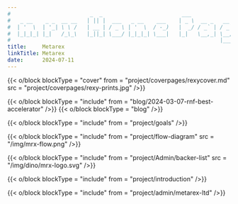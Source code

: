 ```yaml
---
#                         _  _                         ___
#   _ __    _ _  __ __   | || |  ___   _ __    ___    | _ \  __ _   __ _   ___
#  | '  \  | '_| \ \ /   | __ | / _ \ | '  \  / -_)   |  _/ / _` | / _` | / -_)
#  |_|_|_| |_|   /_\_\   |_||_| \___/ |_|_|_| \___|   |_|   \__,_| \__, | \___|
#                                                                  |___/
title:     Metarex
linkTitle: Metarex
date:      2024-07-11
---
```


{{< o/block
    blockType = "cover"
    from = "project/coverpages/rexycover.md"
    src = "project/coverpages/rexy-prints.jpg"
/>}}

{{< o/block
    blockType = "include"
    from = "blog/2024-03-07-rnf-best-accelerator"
/>}}
{{< o/block blockType = "blog" />}}

{{< o/block blockType = "include" from = "project/goals" />}}

{{< o/block
    blockType = "include"
    from = "project/flow-diagram"
    src = "/img/mrx-flow.png"
/>}}

{{< o/block
    blockType = "include"
    from = "project/Admin/backer-list"
    src = "/img/dino/mrx-logo.svg"
/>}}

{{< o/block blockType = "include" from = "project/introduction" />}}

<!-- {{< o/block blockType = "include" from = "project/videos" />}} -->

{{< o/block blockType = "include" from = "project/admin/metarex-ltd" />}}
